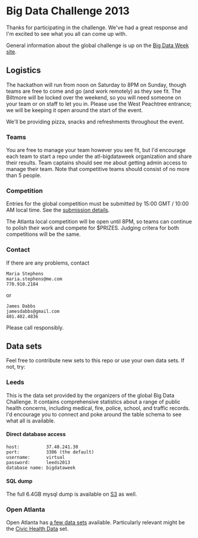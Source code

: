 # Big Data Challenge 2013

Thanks for participating in the challenge. We've had a great response and I'm excited to see what you all can come up with.

General information about the global challenge is up on the [Big Data Week site](http://bigdataweek.com/bigdatachallenge/).

## Logistics

The hackathon will run from noon on Saturday to 8PM on Sunday, though teams are free to come and go (and work remotely) as they see fit. The Biltmore will be locked over the weekend, so you will need someone on your team or on staff to let you in. Please use the West Peachtree entrance; we will be keeping it open around the start of the event.

We'll be providing pizza, snacks and refreshments throughout the event.

### Teams

You are free to manage your team however you see fit, but I'd encourage each team to start a repo under the atl-bigdataweek organization and share their results. Team captains should see me about getting admin access to manage their team. Note that competitive teams should consist of no more than 5 people.

### Competition

Entries for the global competition must be submitted by 15:00 GMT / 10:00 AM local time. See the [submission details](http://bigdataweek.com/bigdatachallenge/).

The Atlanta local competition will be open until 8PM, so teams can continue to polish their work and compete for $PRIZES. Judging critera for both competitions will be the same.

### Contact

If there are any problems, contact

    Maria Stephens
    maria.stephens@me.com
    770.910.2184
    
or

    James Dabbs
    jamesdabbs@gmail.com
    401.402.4836 
    
Please call responsibly.

## Data sets

Feel free to contribute new sets to this repo or use your own data sets. If not, try:

### Leeds

This is the data set provided by the organizers of the global Big Data Challenge. It contains comprehensive statistics about a range of public health concerns, including medical, fire, police, school, and traffic records. I'd encourage you to connect and poke around the table schema to see what all is available.

#### Direct database access

    host:          37.48.241.30
    port:          3306 (the default)
    username:      virtual
    password:      leeds2013
    database name: bigdataweek

#### SQL dump

The full 6.4GB mysql dump is available on [S3](https://s3.amazonaws.com/atl-bigdataweek/bigdataweek_2013-04-26.sql) as well.

### Open Atlanta

Open Atlanta has [a few data sets](http://data.openatlanta.net/dataset) available. Particularly relevant might be the [Civic Health Data](http://data.openatlanta.net/dataset/civic-health-data) set.
